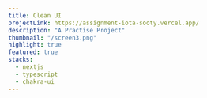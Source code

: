 ```yaml
---
title: Clean UI
projectLink: https://assignment-iota-sooty.vercel.app/
description: "A Practise Project"
thumbnail: "/screen3.png"
highlight: true
featured: true
stacks:
  - nextjs
  - typescript
  - chakra-ui
---
```

